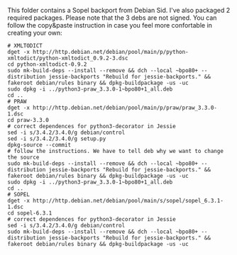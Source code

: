 This folder contains a Sopel backport from Debian Sid. I've also packaged 2 required packages. 
Please note that the 3 debs are not signed. You can follow the copy&paste instruction in case you feel more confortable in creating your own:

```
# XMLTODICT
dget -x http://http.debian.net/debian/pool/main/p/python-xmltodict/python-xmltodict_0.9.2-3.dsc
cd python-xmltodict-0.9.2
sudo mk-build-deps --install --remove && dch --local ~bpo80+ --distribution jessie-backports "Rebuild for jessie-backports." && fakeroot debian/rules binary && dpkg-buildpackage -us -uc
sudo dpkg -i ../python3-praw_3.3.0-1~bpo80+1_all.deb
cd ..
# PRAW
dget -x http://http.debian.net/debian/pool/main/p/praw/praw_3.3.0-1.dsc
cd praw-3.3.0
# correct dependences for python3-decorator in Jessie
sed -i s/3.4.2/3.4.0/g debian/control
sed -i s/3.4.2/3.4.0/g setup.py
dpkg-source --commit
# follow the instructions. We have to tell deb why we want to change the source
sudo mk-build-deps --install --remove && dch --local ~bpo80+ --distribution jessie-backports "Rebuild for jessie-backports." && fakeroot debian/rules binary && dpkg-buildpackage -us -uc
sudo dpkg -i ../python3-praw_3.3.0-1~bpo80+1_all.deb
cd ..
# SOPEL
dget -x http://http.debian.net/debian/pool/main/s/sopel/sopel_6.3.1-1.dsc
cd sopel-6.3.1
# correct dependences for python3-decorator in Jessie
sed -i s/3.4.2/3.4.0/g debian/control
sudo mk-build-deps --install --remove && dch --local ~bpo80+ --distribution jessie-backports "Rebuild for jessie-backports." && fakeroot debian/rules binary && dpkg-buildpackage -us -uc
```
